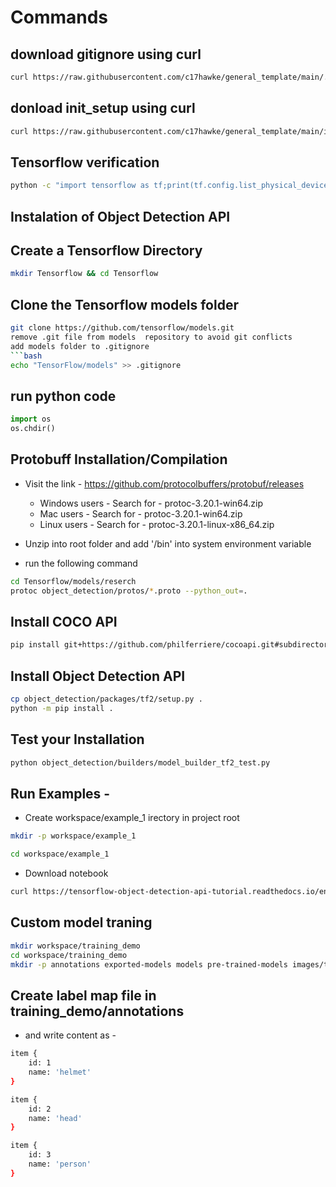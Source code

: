 # Commands 

## download gitignore using curl 
```bash 
curl https://raw.githubusercontent.com/c17hawke/general_template/main/.gitignore
```
## donload init_setup using curl 
```bash 
curl https://raw.githubusercontent.com/c17hawke/general_template/main/init_setup.sh
```
## Tensorflow verification  

```bash
python -c "import tensorflow as tf;print(tf.config.list_physical_devices('CPU'))"
```
## Instalation of Object Detection API

## Create a Tensorflow Directory 
```bash 
mkdir Tensorflow && cd Tensorflow
```
## Clone the Tensorflow models folder 
```bash
git clone https://github.com/tensorflow/models.git
remove .git file from models  repository to avoid git conflicts
add models folder to .gitignore
```bash
echo "TensorFlow/models" >> .gitignore
```
## run python code
```python
import os 
os.chdir() 
````
## Protobuff Installation/Compilation
- Visit the link - https://github.com/protocolbuffers/protobuf/releases
  - Windows users -
     Search for - protoc-3.20.1-win64.zip
  - Mac users - 
     Search for - protoc-3.20.1-win64.zip 
  - Linux users - 
    Search for - protoc-3.20.1-linux-x86_64.zip
- Unzip into root folder and add '<PATH TO protoc folder>/bin' into system environment variable

- run the following command 
```bash
cd Tensorflow/models/reserch
protoc object_detection/protos/*.proto --python_out=.
```
## Install COCO API
```bash 
pip install git+https://github.com/philferriere/cocoapi.git#subdirectory=PythonAPI
```
## Install Object Detection API 
```bash
cp object_detection/packages/tf2/setup.py .
python -m pip install .
```
## Test your Installation
```bash 
python object_detection/builders/model_builder_tf2_test.py
```
## Run Examples - 
- Create workspace/example_1 irectory in project root 
```bash
mkdir -p workspace/example_1
```
```bash 
cd workspace/example_1
```
- Download notebook
```bash
curl https://tensorflow-object-detection-api-tutorial.readthedocs.io/en/2.2.0/_downloads/7f6123c070712ed53dd2521219dd011c/plot_object_detection_simple.ipynb > plot_object_detection_simple.ipynb
```
## Custom model traning
```bash
mkdir workspace/training_demo
cd workspace/training_demo
mkdir -p annotations exported-models models pre-trained-models images/test images/train
```
## Create label map file in training_demo/annotations
- and write content as -
```bash
item {
    id: 1
    name: 'helmet'
}

item {
    id: 2
    name: 'head'
}

item {
    id: 3
    name: 'person'
}
```


